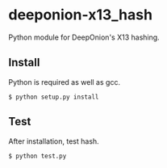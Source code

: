 deeponion-x13_hash
===========================

Python module for DeepOnion's X13 hashing.


Install
-------

Python is required as well as gcc.

    $ python setup.py install


Test
-------

After installation, test hash.

    $ python test.py
